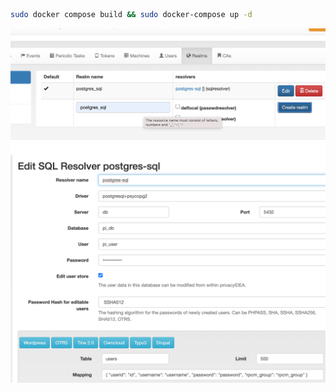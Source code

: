 ```sh
sudo docker compose build && sudo docker-compose up -d
```
![](./add_realm.png)
![](realm_config.png)

